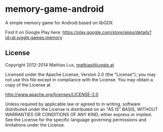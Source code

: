memory-game-android
===================

A simple memory game for Android based on libGDX

Find it on Google Play here: 
https://play.google.com/store/apps/details?id=at.juggle.games.memory

License
-------

Copyright 2012-2014 Mathias Lux, mathias@juggle.at

Licensed under the Apache License, Version 2.0 (the "License");
you may not use this file except in compliance with the License.
You may obtain a copy of the License at

http://www.apache.org/licenses/LICENSE-2.0

Unless required by applicable law or agreed to in writing, software
distributed under the License is distributed on an "AS IS" BASIS,
WITHOUT WARRANTIES OR CONDITIONS OF ANY KIND, either express or implied.
See the License for the specific language governing permissions and
limitations under the License.
